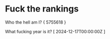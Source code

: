 # Fuck the rankings

Who the hell am I?
{ 5755618 }

What fucking year is it?
[ 2024-12-17T00:00:00Z ]
